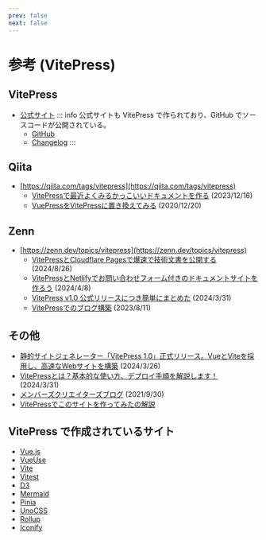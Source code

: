 ```yaml
---
prev: false
next: false
---
```


# 参考 (VitePress)

## VitePress

- [公式サイト](https://vitepress.dev/)
  ::: info
  公式サイトも VitePress で作られており、GitHub でソースコードが公開されている。
  - [GitHub](https://github.com/vuejs/vitepress/)
  - [Changelog](https://github.com/vuejs/vitepress/blob/main/CHANGELOG.md)
  :::

## Qiita

- [https://qiita.com/tags/vitepress](https://qiita.com/tags/vitepress)
  - [VitePressで最近よくみるかっこいいドキュメントを作る](https://qiita.com/99no_exit/items/a54708c8a3586f67f894) (2023/12/16)
  - [VuePressをVitePressに置き換えてみる](https://qiita.com/ozaki25/items/184e61d2aeaaa1396e26) (2020/12/20)

## Zenn

- [https://zenn.dev/topics/vitepress](https://zenn.dev/topics/vitepress)
  - [VitePressとCloudflare Pagesで爆速で技術文書を公開する](https://zenn.dev/urth/articles/1d1430d2e15f74) (2024/8/26)
  - [VitePressとNetlifyでお問い合わせフォーム付きのドキュメントサイトを作ろう](https://zenn.dev/sikkim/articles/290e49ef0289d7) (2024/4/8)
  - [VitePress v1.0 公式リリースにつき簡単にまとめた](https://zenn.dev/rlab/articles/77a702dd61a08a) (2024/3/31)
  - [VitePressでのブログ構築](https://zenn.dev/takos/articles/fc283027a89863) (2023/8/11)

## その他

- [静的サイトジェネレーター「VitePress 1.0」正式リリース。VueとViteを採用し、高速なWebサイトを構築](https://www.publickey1.jp/blog/24/vitepress_10vueviteweb.html) (2024/3/26)
- [VitePressとは？基本的な使い方、デプロイ手順を解説します！](https://ma-vericks.com/blog/vitepress/) (2024/3/31)
- [メンバーズクリエイターズブログ](https://creators.members.co.jp/2021/09/knowledge_051/) (2021/9/30)
- [VitePressでこのサイトを作ってみたの解説](https://kamome-web.netlify.app/movie/vitepress.html)

## VitePress で作成されているサイト

- [Vue.js](https://vuejs.org/)
- [VueUse](https://vueuse.org/)
- [Vite](https://vite.dev/)
- [Vitest](https://vitest.dev/)
- [D3](https://d3js.org/)
- [Mermaid](https://mermaid.js.org/)
- [Pinia](https://pinia.vuejs.org/)
- [UnoCSS](https://unocss.dev/)
- [Rollup](https://rollupjs.org/)
- [Iconify](https://iconify.design/)

